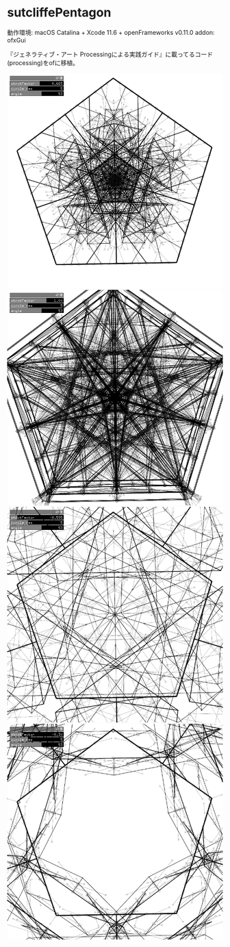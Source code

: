 # sutcliffePentagon

動作環境: macOS Catalina + Xcode 11.6 + openFrameworks v0.11.0
addon: ofxGui

『ジェネラティブ・アート Processingによる実践ガイド』に載ってるコード(processing)をofに移植。

![](https://github.com/yuyurigi/sutcliffePentagon/blob/master/20200826220712%23%23.jpg)
![](https://github.com/yuyurigi/sutcliffePentagon/blob/master/20200826220719%23%23.jpg)
![](https://github.com/yuyurigi/sutcliffePentagon/blob/master/20200826220724%23%23.jpg)
![](https://github.com/yuyurigi/sutcliffePentagon/blob/master/20200826220745%23%23.jpg)

